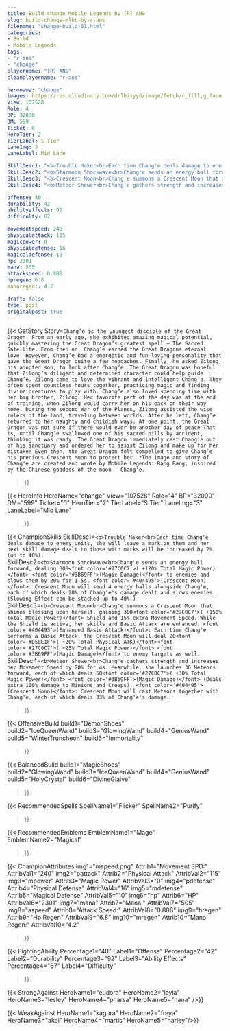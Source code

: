 ```yaml
---
title: Build change Mobile Legends by [R] ANS
slug: build-change-mlbb-by-r-ans
filename: "change-build-61.html"
categories: 
- Build 
- Mobile Legends
tags: 
- "r-ans"
- "change"
playername: "[R] ANS"
cleanplayername: "r-ans"

heroname: "change"
images: https://res.cloudinary.com/drlhixyyd/image/fetch/c_fill,g_face,f_auto/https://cdn2-build.mobagenie.my.id/p/images/banner/full/change.jpg
View: 107528 
Role: 4 
BP: 32000
DM: 599 
Ticket: 0 
HeroTier: 2 
TierLabel: S Tier 
LaneImg: 3
LaneLabel: Mid Lane 

SkillDesc1: "<b>Trouble Maker<br>Each time Chang'e deals damage to enemy units, she will leave a mark on them and her next skill damage dealt to those with marks will be increased by 2% (up to 40%)."   
SkillDesc2: "<b>Starmoon Shockwave<br>Chang'e sends an energy ball forward, dealing 300<font color='#27C0C7'>( +120% Total Magic Power)</font> <font color='#3B69FF'>(Magic Damage)</font> to enemies and slows them by 20% for 1.5s. <font color='#404495'>(Crescent Moon)</font>: Crescent Moon will send 4 energy balls alongside Chang'e, each of which deals 20% of Chang'e's damage dealt and slows enemies. (Slowing Effect can be stacked up to 40%.) "   
SkillDesc3: "<b>Crescent Moon<br>Chang'e summons a Crescent Moon that shines blessing upon herself, gaining 300<font color='#27C0C7'>( +150% Total Magic Power)</font> Shield and 15% extra Movement Speed. While the Shield is active, her skills and Basic Attack are enhanced. <font color='#404495'>(Enhanced Basic Attack)</font>: Each time Chang'e performs a Basic Attack, the Crescent Moon will deal 20<font color='#D58E1F'>( +20% Total Physical ATK)</font><font color='#27C0C7'>( +25% Total Magic Power)</font> <font color='#3B69FF'>(Magic Damage)</font> to enemy targets as well."   
SkillDesc4: "<b>Meteor Shower<br>Chang'e gathers strength and increases her Movement Speed by 20% for 4s. Meanwhile, she launches 30 Meteors forward, each of which deals 50<font color='#27C0C7'>( +30% Total Magic Power)</font> <font color='#3B69FF'>(Magic Damage)</font> (Deals extra 100% damage to Minions and Creeps). <font color='#404495'>(Crescent Moon)</font>: Crescent Moon will cast Meteors together with Chang'e, each of which deals 33% of Chang'e's damage."  

offense: 40 
durability: 42 
abilityeffects: 92 
difficulty: 67 

movementspeed: 240
physicalattack: 115
magicpower: 0
physicaldefense: 16
magicaldefense: 10
hp: 2301
mana: 505
attackspeed: 0.808
hpregen: 6.8
manaregen:: 4.2

draft: false
type: post
originalpost: true
---
```



{{< GetStory 
Story=` Chang’e is the youngest disciple of the Great Dragon. From an early age, she exhibited amazing magical potential, quickly mastering the Great Dragon’s greatest spell — The Sacred Satellite. From then on, Chang’e earned the Great Dragons eternal love. However, Chang’e had a energetic and fun-loving personality that gave the Great Dragon quite a few headaches. Finally, he asked Zilong, his adopted son, to look after Chang’e. The Great Dragon was hopeful that Zilong’s diligent and determined character could help guide Chang’e. Zilong came to love the vibrant and intelligent Chang’e. They often spent countless hours together, practicing magic and finding divine creatures to play with. Chang’e also loved spending time with her big brother, Zilong. Her favorite part of the day was at the end of training, when Zilong would carry her on his back on their way home. During the second War of the Planes, Zilong assisted the wise rulers of the land, traveling between worlds. After he left, Chang’e returned to her naughty and childish ways. At one point, the Great Dragon was not sure if there would ever be another day of peace—That is, until Chang’e swallowed one of his sacred pills by accident, thinking it was candy. The Great Dragon immediately cast Chang’e out of his sanctuary and ordered her to assist Zilong and make up for her mistake! Even then, the Great Dragon felt compelled to give Chang’e his precious Crescent Moon to protect her. *The image and story of Chang'e are created and wrote by Mobile Legends: Bang Bang, inspired by the Chinese goddess of the moon - Chang'e. ` 
>}}

{{< HeroInfo 
HeroName="change" 
View="107528" 
Role="4" 
BP="32000" 
DM="599" 
Ticket="0" 
HeroTier="2" 
TierLabel="S Tier" 
LaneImg="3" 
LaneLabel="Mid Lane" 
>}}
 
{{< ChampionSkills 
SkillDesc1=`<b>Trouble Maker<br>Each time Chang'e deals damage to enemy units, she will leave a mark on them and her next skill damage dealt to those with marks will be increased by 2% (up to 40%).`   
SkillDesc2=`<b>Starmoon Shockwave<br>Chang'e sends an energy ball forward, dealing 300<font color='#27C0C7'>( +120% Total Magic Power)</font> <font color='#3B69FF'>(Magic Damage)</font> to enemies and slows them by 20% for 1.5s. <font color='#404495'>(Crescent Moon)</font>: Crescent Moon will send 4 energy balls alongside Chang'e, each of which deals 20% of Chang'e's damage dealt and slows enemies. (Slowing Effect can be stacked up to 40%.) `   
SkillDesc3=`<b>Crescent Moon<br>Chang'e summons a Crescent Moon that shines blessing upon herself, gaining 300<font color='#27C0C7'>( +150% Total Magic Power)</font> Shield and 15% extra Movement Speed. While the Shield is active, her skills and Basic Attack are enhanced. <font color='#404495'>(Enhanced Basic Attack)</font>: Each time Chang'e performs a Basic Attack, the Crescent Moon will deal 20<font color='#D58E1F'>( +20% Total Physical ATK)</font><font color='#27C0C7'>( +25% Total Magic Power)</font> <font color='#3B69FF'>(Magic Damage)</font> to enemy targets as well.`   
SkillDesc4=`<b>Meteor Shower<br>Chang'e gathers strength and increases her Movement Speed by 20% for 4s. Meanwhile, she launches 30 Meteors forward, each of which deals 50<font color='#27C0C7'>( +30% Total Magic Power)</font> <font color='#3B69FF'>(Magic Damage)</font> (Deals extra 100% damage to Minions and Creeps). <font color='#404495'>(Crescent Moon)</font>: Crescent Moon will cast Meteors together with Chang'e, each of which deals 33% of Chang'e's damage.`   
>}}

{{< OffensiveBuild 
build1="DemonShoes"  
build2="IceQueenWand" 
build3="GlowingWand" 
build4="GeniusWand" 
build5="WinterTruncheon" 
build6="Immortality" 
>}} 

{{< BalancedBuild 
build1="MagicShoes"  
build2="GlowingWand" 
build3="IceQueenWand" 
build4="GeniusWand" 
build5="HolyCrystal" 
build6="DivineGlaive" 
>}}


{{< RecommendedSpells 
SpellName1="Flicker" 
SpellName2="Purify" 
>}}  

{{< RecommendedEmblems 
EmblemName1="Mage" 
EmblemName2="Magical" 
>}}   


{{< ChampionAttributes
img1="mspeed.png" Attrib1="Movement SPD:" AttribVal1="240"
img2="pattack" Attrib2="Physical Attack" AttribVal2="115"
img3="mpower" Attrib3="Magic Power" AttribVal3="0"
img4="pdefense" Attrib4="Physical Defense" AttribVal4="16"
img5="mdefense" Attrib5="Magical Defense" AttribVal5="10"
img6="hp" Attrib6="HP" AttribVal6="2301"
img7="mana" Attrib7="Mana:" AttribVal7="505"
img8="aspeed" Attrib8="Attack Speed:" AttribVal8="0.808"
img9="hregen" Attrib9="Hp Regen" AttribVal9="6.8"
img10="mregen" Attrib10="Mana Regen:" AttribVal10="4.2"
>}}


{{< FightingAbility
Percentage1="40" Label1="Offense"
Percentage2="42" Label2="Durability"
Percentage3="92" Label3="Ability Effects"
Percentage4="67" Label4="Difficulty"
 >}}

{{< StrongAgainst 
HeroName1="eudora"
HeroName2="layla"
HeroName3="lesley"
HeroName4="pharsa"
HeroName5="nana"
/>}}

{{< WeakAgainst
HeroName1="kagura"
HeroName2="freya"
HeroName3="akai"
HeroName4="martis"
HeroName5="harley"/>}}
